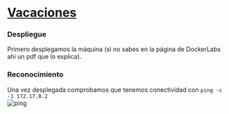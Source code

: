 # [Vacaciones](https://dockerlabs.es/)

### Despliegue

Primero desplegamos la máquina (si no sabes en la página de DockerLabs ahí un pdf que lo explica).

### Reconocimiento

Una vez desplegada comprobamos que tenemos conectividad con `ping -c -1 172.17.0.2` <br>
![ping](ping.jpg)



